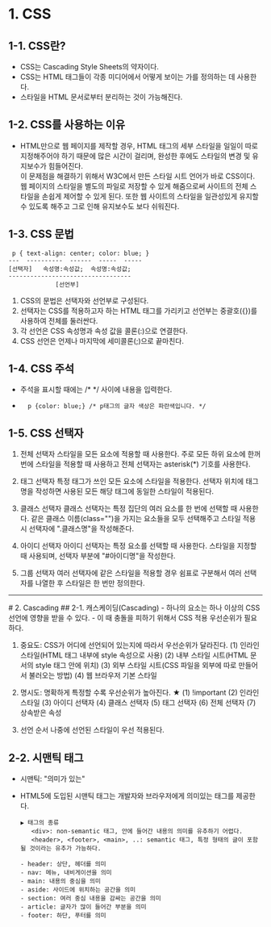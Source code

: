 # 1. CSS
## 1-1. CSS란?
   - CSS는 Cascading Style Sheets의 약자이다.
   - CSS는 HTML 태그들이 각종 미디어에서 어떻게 보이는 가를 정의하는 데 사용한다.
   - 스타일을 HTML 문서로부터 분리하는 것이 가능해진다.

## 1-2. CSS를 사용하는 이유
  - HTML만으로 웹 페이지를 제작할 경우, HTML 태그의 세부 스타일을 일일이 따로 지정해주어야 하기 때문에 많은 시간이 걸리며, 완성한 후에도 스타일의 변경 및 유지보수가 힘들어진다.  
    이 문제점을 해결하기 위해서 W3C에서 만든 스타일 시트 언어가 바로 CSS이다. 웹 페이지의 스타일을 별도의 파일로 저장할 수 있게 해줌으로써 사이트의 전체 스타일을 손쉽게 제어할 수 있게 된다.
    또한 웹 사이트의 스타일을 일관성있게 유지할 수 있도록 해주고 그로 인해 유지보수도 보다 쉬워진다.

## 1-3. CSS 문법
     p { text-align: center; color: blue; }
    ---  ----------  ------  -----  -----
    [선택자]   속성명:속성값;  속성명:속성값;
    ----------------------------------
                 [선언부]

   1. CSS의 문법은 선택자와 선언부로 구성된다.
   2. 선택자는 CSS를 적용하고자 하는 HTML 태그를 가리키고
       선언부는 중괄호({})를 사용하여 전체를 둘러싼다.
   3. 각 선언은 CSS 속성명과 속성 값을 콜론(:)으로 연결한다.
   4. CSS 선언은 언제나 마지막에 세미콜론(;)으로 끝마친다.   

## 1-4. CSS 주석
- 주석을 표시할 때에는 /* */ 사이에 내용을 입력한다.
-       p {color: blue;} /* p태그의 글자 색상은 파란색입니다. */

## 1-5. CSS 선택자
   1. 전체 선택자
      스타일을 모든 요소에 적용할 때 사용한다.
      주로 모든 하위 요소에 한꺼번에 스타일을 적용할 때 사용하고
      전체 선택자는 asterisk(*) 기호를 사용한다.

   2. 태그 선택자
      특정 태그가 쓰인 모든 요소에 스타일을 적용한다.
      선택자 위치에 태그명을 작성하면 사용된 모든 해당 태그에 동일한 스타일이 적용된다.

   3. 클래스 선택자
      클래스 선택자는 특정 집단의 여러 요소를 한 번에 선택할 때 사용한다.
      같은 클래스 이름(class="")을 가지는 요소들을 모두 선택해주고
      스타일 적용 시 선택자에 ".클래스명"을 작성해준다.

   4. 아이디 선택자
      아이디 선택자는 특정 요소를 선택할 때 사용한다.
      스타일을 지정할 때 사용되며, 선택자 부분에 "#아이디명"을 작성한다.

   5. 그룹 선택자
      여러 선택자에 같은 스타일을 적용할 경우 쉼표로 구분해서 여러 선택자를
      나열한 후 스타일은 한 번만 정의한다.
<hr/>
# 2. Cascading
## 2-1. 캐스케이딩(Cascading)
   - 하나의 요소는 하나 이상의 CSS 선언에 영향을 받을 수 있다.
   - 이 때 충돌을 피하기 위해서 CSS 적용 우선순위가 필요하다.

   1. 중요도: CSS가 어디에 선언되어 있는지에 따라서 우선순위가 달라진다.
      (1) 인라인 스타일(HTML 태그 내부에 style 속성으로 사용)
      (2) 내부 스타일 시트(HTML 문서의 style 태그 안에 위치)
      (3) 외부 스타일 시트(CSS 파일을 외부에 따로 만들어서 불러오는 방법)
      (4) 웹 브라우저 기본 스타일

   2. 명시도: 명확하게 특정할 수록 우선순위가 높아진다. ★ 
      (1) !important
      (2) 인라인 스타일
      (3) 아이디 선택자
      (4) 클래스 선택자
      (5) 태그 선택자
      (6) 전체 선택자
      (7) 상속받은 속성


   3. 선언 순서
      나중에 선언된 스타일이 우선 적용된다.

## 2-2. 시맨틱 태그
   - 시맨틱: "의미가 있는"
   - HTML5에 도입된 시맨틱 태그는 개발자와 브라우저에게 의미있는 태그를 제공한다.

         ▶ 태그의 종류
            <div>: non-semantic 태그, 안에 들어간 내용의 의미를 유추하기 어렵다.
            <header>, <footer>, <main>, ..: semantic 태그, 특정 형태의 글이 포함될 것이라는 유추가 가능하다.
   
         - header: 상단, 헤더를 의미
         - nav: 메뉴, 내비게이션을 의미
         - main: 내용의 중심을 의미
         - aside: 사이드에 위치하는 공간을 의미
         - section: 여러 중심 내용을 감싸는 공간을 의미
         - article: 글자가 많이 들어간 부분을 의미
         - footer: 하단, 푸터를 의미
